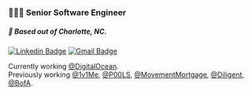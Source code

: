 ### 👨🏻‍💻 Senior Software Engineer
##### 📍 Based out of Charlotte, NC.

[![Linkedin Badge](https://img.shields.io/badge/-antfreda323-blue?style=flat-square&logo=Linkedin&logoColor=white&link=https://www.linkedin.com/in/antfreda323/)](https://www.linkedin.com/in/antfreda323/)
[![Gmail Badge](https://img.shields.io/badge/-anthonyfreda323@gmail.com-c14438?style=flat-square&logo=Gmail&logoColor=white&link=mailto:anthonyfreda323@gmail.com)](mailto:anthonyfreda323@gmail.com)

Currently working [@DigitalOcean](https://digitalocean.com/). \
Previously working [@1v1Me](https://1v1Me.com/), [@P00LS](https://p00ls.io/), [@MovementMortgage](https://movement.com/), [@Diligent](https://diligent.com/), [@BofA](https://bankofamerica.com/).

